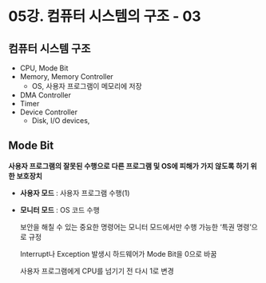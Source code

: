 # 05강. 컴퓨터 시스템의 구조 - 03

## 컴퓨터 시스템 구조

- CPU, Mode Bit
- Memory, Memory Controller
    - OS, 사용자 프로그램이 메모리에 저장
- DMA Controller
- Timer
- Device Controller
    - Disk, I/O devices,

## Mode Bit

**사용자 프로그램의 잘못된 수행으로 다른 프로그램 및 OS에 피해가 가지 않도록 하기 위한 보호장치**

- **사용자 모드** : 사용자 프로그램 수행(1)
- **모니터 모드** : OS 코드 수행
    
    보안을 해칠 수 있는 중요한 명령어는 모니터 모드에서만 수행 가능한 ‘특권 명령’으로 규정
    
    Interrupt나 Exception 발생시 하드웨어가 Mode Bit을 0으로 바꿈
    
    사용자 프로그램에게 CPU를 넘기기 전 다시 1로 변경